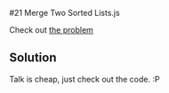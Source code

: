 #21 Merge Two Sorted Lists.js

Check out [the problem](https://leetcode.com/problems/merge-two-sorted-lists/)

## Solution

Talk is cheap, just check out the code. :P